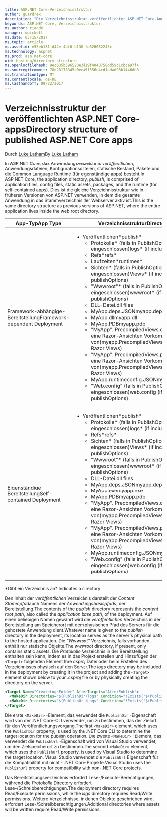 ```yaml
---
title: ASP.NET Core-Verzeichnisstruktur
author: guardrex
description: "Die Verzeichnisstruktur veröffentlichter ASP.NET Core-Anwendungen."
keywords: ASP.NET Core, Verzeichnisstruktur
ms.author: riande
manager: wpickett
ms.date: 03/15/2017
ms.topic: article
ms.assetid: e55eb131-d42e-4bf6-b130-fd626082243c
ms.technology: aspnet
ms.prod: asp.net-core
uid: hosting/directory-structure
ms.openlocfilehash: 9ec635b596520e3d19f4040758dd59c1cbca97f4
ms.sourcegitcommit: 78d28178345a0eea91556e4cd1adad98b1446db8
ms.translationtype: MT
ms.contentlocale: de-DE
ms.lasthandoff: 09/22/2017
---
```

# <a name="directory-structure-of-published-aspnet-core-apps"></a><span data-ttu-id="047e0-104">Verzeichnisstruktur der veröffentlichten ASP.NET Core-apps</span><span class="sxs-lookup"><span data-stu-id="047e0-104">Directory structure of published ASP.NET Core apps</span></span>

<span data-ttu-id="047e0-105">Durch [Luke Latham](https://github.com/GuardRex)</span><span class="sxs-lookup"><span data-stu-id="047e0-105">By [Luke Latham](https://github.com/GuardRex)</span></span>

<span data-ttu-id="047e0-106">In ASP.NET Core, das Anwendungsverzeichnis *veröffentlichen*, Anwendungsdateien, Konfigurationsdateien, statische Bestand, Pakete und die Common Language Runtime (für eigenständige apps) besteht.</span><span class="sxs-lookup"><span data-stu-id="047e0-106">In ASP.NET Core, the application directory, *publish*, is comprised of application files, config files, static assets, packages, and the runtime (for self-contained apps).</span></span> <span data-ttu-id="047e0-107">Dies ist die gleiche Verzeichnisstruktur wie in früheren Versionen von ASP.NET verwenden, in dem die gesamte Anwendung in das Stammverzeichnis der Webserver aktiv ist.</span><span class="sxs-lookup"><span data-stu-id="047e0-107">This is the same directory structure as previous versions of ASP.NET, where the entire application lives inside the web root directory.</span></span>

| <span data-ttu-id="047e0-108">App-Typ</span><span class="sxs-lookup"><span data-stu-id="047e0-108">App Type</span></span> | <span data-ttu-id="047e0-109">Verzeichnisstruktur</span><span class="sxs-lookup"><span data-stu-id="047e0-109">Directory Structure</span></span> |
| --- | --- |
| <span data-ttu-id="047e0-110">Framework-abhängige-Bereitstellung</span><span class="sxs-lookup"><span data-stu-id="047e0-110">Framework-dependent Deployment</span></span> | <ul><li><span data-ttu-id="047e0-111">Veröffentlichen\*</span><span class="sxs-lookup"><span data-stu-id="047e0-111">publish\*</span></span><ul><li><span data-ttu-id="047e0-112">Protokolle\* (falls in PublishOptions eingeschlossen)</span><span class="sxs-lookup"><span data-stu-id="047e0-112">logs\* (if included in publishOptions)</span></span></li><li><span data-ttu-id="047e0-113">Refs\*</span><span class="sxs-lookup"><span data-stu-id="047e0-113">refs\*</span></span></li><li><span data-ttu-id="047e0-114">Laufzeiten\*</span><span class="sxs-lookup"><span data-stu-id="047e0-114">runtimes\*</span></span></li><li><span data-ttu-id="047e0-115">Sichten\* (falls in PublishOptions eingeschlossen)</span><span class="sxs-lookup"><span data-stu-id="047e0-115">Views\* (if included in publishOptions)</span></span></li><li><span data-ttu-id="047e0-116">"Wwwroot"\* (falls in PublishOptions eingeschlossen)</span><span class="sxs-lookup"><span data-stu-id="047e0-116">wwwroot\* (if included in publishOptions)</span></span></li><li><span data-ttu-id="047e0-117">DLL-Datei</span><span class="sxs-lookup"><span data-stu-id="047e0-117">.dll files</span></span></li><li><span data-ttu-id="047e0-118">MyApp.deps.JSON</span><span class="sxs-lookup"><span data-stu-id="047e0-118">myapp.deps.json</span></span></li><li><span data-ttu-id="047e0-119">MyApp.dll</span><span class="sxs-lookup"><span data-stu-id="047e0-119">myapp.dll</span></span></li><li><span data-ttu-id="047e0-120">MyApp.PDB</span><span class="sxs-lookup"><span data-stu-id="047e0-120">myapp.pdb</span></span></li><li><span data-ttu-id="047e0-121">"MyApp". PrecompiledViews.dll (wenn es sich um eine Razor-Ansichten Vorkompilieren von)</span><span class="sxs-lookup"><span data-stu-id="047e0-121">myapp.PrecompiledViews.dll (if precompiling Razor Views)</span></span></li><li><span data-ttu-id="047e0-122">"MyApp". PrecompiledViews.pdb (wenn es sich um eine Razor-Ansichten Vorkompilieren von)</span><span class="sxs-lookup"><span data-stu-id="047e0-122">myapp.PrecompiledViews.pdb (if precompiling Razor Views)</span></span></li><li><span data-ttu-id="047e0-123">MyApp.runtimeconfig.JSON</span><span class="sxs-lookup"><span data-stu-id="047e0-123">myapp.runtimeconfig.json</span></span></li><li><span data-ttu-id="047e0-124">"Web.config" (falls in PublishOptions eingeschlossen)</span><span class="sxs-lookup"><span data-stu-id="047e0-124">web.config (if included in publishOptions)</span></span></li></ul></li></ul> |
| <span data-ttu-id="047e0-125">Eigenständige Bereitstellung</span><span class="sxs-lookup"><span data-stu-id="047e0-125">Self-contained Deployment</span></span> | <ul><li><span data-ttu-id="047e0-126">Veröffentlichen\*</span><span class="sxs-lookup"><span data-stu-id="047e0-126">publish\*</span></span><ul><li><span data-ttu-id="047e0-127">Protokolle\* (falls in PublishOptions eingeschlossen)</span><span class="sxs-lookup"><span data-stu-id="047e0-127">logs\* (if included in publishOptions)</span></span></li><li><span data-ttu-id="047e0-128">Refs\*</span><span class="sxs-lookup"><span data-stu-id="047e0-128">refs\*</span></span></li><li><span data-ttu-id="047e0-129">Sichten\* (falls in PublishOptions eingeschlossen)</span><span class="sxs-lookup"><span data-stu-id="047e0-129">Views\* (if included in publishOptions)</span></span></li><li><span data-ttu-id="047e0-130">"Wwwroot"\* (falls in PublishOptions eingeschlossen)</span><span class="sxs-lookup"><span data-stu-id="047e0-130">wwwroot\* (if included in publishOptions)</span></span></li><li><span data-ttu-id="047e0-131">DLL-Datei</span><span class="sxs-lookup"><span data-stu-id="047e0-131">.dll files</span></span></li><li><span data-ttu-id="047e0-132">MyApp.deps.JSON</span><span class="sxs-lookup"><span data-stu-id="047e0-132">myapp.deps.json</span></span></li><li><span data-ttu-id="047e0-133">MyApp.exe</span><span class="sxs-lookup"><span data-stu-id="047e0-133">myapp.exe</span></span></li><li><span data-ttu-id="047e0-134">MyApp.PDB</span><span class="sxs-lookup"><span data-stu-id="047e0-134">myapp.pdb</span></span></li><li><span data-ttu-id="047e0-135">"MyApp". PrecompiledViews.dll (wenn es sich um eine Razor-Ansichten Vorkompilieren von)</span><span class="sxs-lookup"><span data-stu-id="047e0-135">myapp.PrecompiledViews.dll (if precompiling Razor Views)</span></span></li><li><span data-ttu-id="047e0-136">"MyApp". PrecompiledViews.pdb (wenn es sich um eine Razor-Ansichten Vorkompilieren von)</span><span class="sxs-lookup"><span data-stu-id="047e0-136">myapp.PrecompiledViews.pdb (if precompiling Razor Views)</span></span></li><li><span data-ttu-id="047e0-137">MyApp.runtimeconfig.JSON</span><span class="sxs-lookup"><span data-stu-id="047e0-137">myapp.runtimeconfig.json</span></span></li><li><span data-ttu-id="047e0-138">"Web.config" (falls in PublishOptions eingeschlossen)</span><span class="sxs-lookup"><span data-stu-id="047e0-138">web.config (if included in publishOptions)</span></span></li></ul></li></ul> |
<span data-ttu-id="047e0-139">\*Gibt ein Verzeichnis an</span><span class="sxs-lookup"><span data-stu-id="047e0-139">\* Indicates a directory</span></span>

<span data-ttu-id="047e0-140">Den Inhalt der *veröffentlichen* Verzeichnis darstellt der *Content Stammpfad*auch Namens der *Anwendungsbasispfads*, der Bereitstellung.</span><span class="sxs-lookup"><span data-stu-id="047e0-140">The contents of the *publish* directory represents the *content root path*, also called the *application base path*, of the deployment.</span></span> <span data-ttu-id="047e0-141">Auf einen beliebigen Namen gewährt wird die *veröffentlichen* Verzeichnis in der Bereitstellung am Speicherort mit dem physischen Pfad des Servers für die gehostete Anwendung dient.</span><span class="sxs-lookup"><span data-stu-id="047e0-141">Whatever name is given to the *publish* directory in the deployment, its location serves as the server's physical path to the hosted application.</span></span> <span data-ttu-id="047e0-142">Die *"Wwwroot"* Verzeichnis, falls vorhanden, enthält nur statische Objekte.</span><span class="sxs-lookup"><span data-stu-id="047e0-142">The *wwwroot* directory, if present, only contains static assets.</span></span> <span data-ttu-id="047e0-143">Die *Protokolle* Verzeichnis in der Bereitstellung enthalten sein kann, indem es in das Projekt erstellen und Hinzufügen der `<Target>` folgenden Element Ihre *csproj* Datei oder beim Erstellen des Verzeichnisses physisch auf den Server.</span><span class="sxs-lookup"><span data-stu-id="047e0-143">The *logs* directory may be included in the deployment by creating it in the project and adding the `<Target>` element shown below to your *.csproj* file or by physically creating the directory on the server.</span></span>

```xml
<Target Name="CreateLogsFolder" AfterTargets="AfterPublish">
  <MakeDir Directories="$(PublishDir)logs" Condition="!Exists('$(PublishDir)logs')" />
  <MakeDir Directories="$(PublishUrl)Logs" Condition="!Exists('$(PublishUrl)Logs')" />
</Target>
```

<span data-ttu-id="047e0-144">Die erste `<MakeDir>` -Element, das verwendet die `PublishDir` -Eigenschaft wird von der .NET Core-CLI verwendet, um zu bestimmen, das der Zielort für den Veröffentlichungsvorgang.</span><span class="sxs-lookup"><span data-stu-id="047e0-144">The first `<MakeDir>` element, which uses the `PublishDir` property, is used by the .NET Core CLI to determine the target location for the publish operation.</span></span> <span data-ttu-id="047e0-145">Die zweite `<MakeDir>` -Element, das verwendet die `PublishUrl` -Eigenschaft wird von Visual Studio verwendet, um den Zielspeicherort zu bestimmen.</span><span class="sxs-lookup"><span data-stu-id="047e0-145">The second `<MakeDir>` element, which uses the `PublishUrl` property, is used by Visual Studio to determine the target location.</span></span> <span data-ttu-id="047e0-146">Visual Studio verwendet die `PublishUrl` Eigenschaft für die Kompatibilität mit nicht - .NET Core-Projekte.</span><span class="sxs-lookup"><span data-stu-id="047e0-146">Visual Studio uses the `PublishUrl` property for compatibility with non-.NET Core projects.</span></span>

<span data-ttu-id="047e0-147">Das Bereitstellungsverzeichnis erfordert Lese-/Execute-Berechtigungen, während die *Protokolle* Directory erfordert Lese-/Schreibberechtigungen.</span><span class="sxs-lookup"><span data-stu-id="047e0-147">The deployment directory requires Read/Execute permissions, while the *logs* directory requires Read/Write permissions.</span></span> <span data-ttu-id="047e0-148">Weitere Verzeichnisse, in denen Objekte geschrieben wird, erfordert Lese-/Schreibberechtigungen.</span><span class="sxs-lookup"><span data-stu-id="047e0-148">Additional directories where assets will be written require Read/Write permissions.</span></span>
